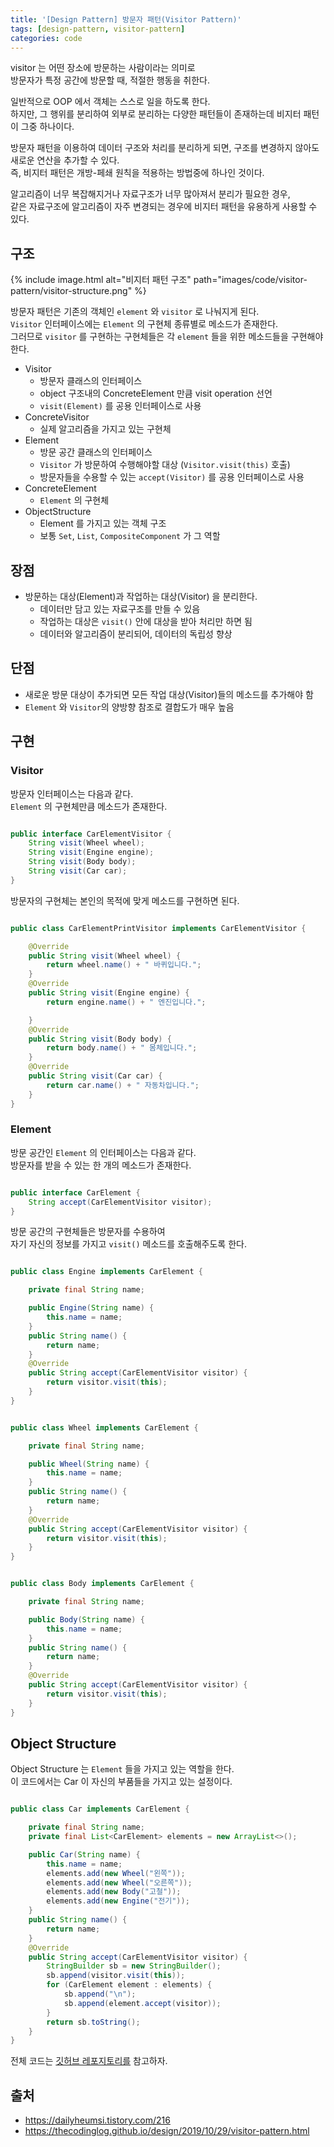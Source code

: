 ```yaml
---
title: '[Design Pattern] 방문자 패턴(Visitor Pattern)'
tags: [design-pattern, visitor-pattern]
categories: code
---
```


visitor 는 어떤 장소에 방문하는 사람이라는 의미로  
방문자가 특정 공간에 방문할 때, 적절한 행동을 취한다.
    
<!--more-->

일반적으로 OOP 에서 객체는 스스로 일을 하도록 한다.  
하지만, 그 행위를 분리하여 외부로 분리하는 다양한 패턴들이 존재하는데 비지터 패턴이 그중 하나이다.  

방문자 패턴을 이용하여 데이터 구조와 처리를 분리하게 되면, 
구조를 변경하지 않아도 새로운 연산을 추가할 수 있다.  
즉, 비지터 패턴은 개방-페쇄 원칙을 적용하는 방법중에 하나인 것이다.

알고리즘이 너무 복잡해지거나 자료구조가 너무 많아져서 분리가 필요한 경우,  
같은 자료구조에 알고리즘이 자주 변경되는 경우에 비지터 패턴을 유용하게 사용할 수 있다.

## 구조

{% include image.html alt="비지터 패턴 구조" path="images/code/visitor-pattern/visitor-structure.png" %}

방문자 패턴은 기존의 객체인 `element` 와 `visitor` 로 나눠지게 된다.  
`Visitor` 인터페이스에는 `Element` 의 구현체 종류별로 메소드가 존재한다.  
그러므로 `visitor` 를 구현하는 구현체들은 각 `element` 들을 위한 메소드들을 구현해야 한다.

- Visitor
  - 방문자 클래스의 인터페이스
  - object 구조내의 ConcreteElement 만큼 visit operation 선언
  - `visit(Element)` 를 공용 인터페이스로 사용
- ConcreteVisitor
  - 실제 알고리즘을 가지고 있는 구현체
- Element
  - 방문 공간 클래스의 인터페이스
  - `Visitor` 가 방문하여 수행해야할 대상 (`Visitor.visit(this)` 호출)
  - 방문자들을 수용할 수 있는 `accept(Visitor)` 를 공용 인터페이스로 사용
- ConcreteElement
  - `Element` 의 구현체
- ObjectStructure
  - Element 를 가지고 있는 객체 구조
  - 보통 `Set`, `List`, `CompositeComponent` 가 그 역할

## 장점
- 방문하는 대상(Element)과 작업하는 대상(Visitor) 을 분리한다.
  - 데이터만 담고 있는 자료구조를 만들 수 있음
  - 작업하는 대상은 `visit()` 안에 대상을 받아 처리만 하면 됨
  - 데이터와 알고리즘이 분리되어, 데이터의 독립성 향상

## 단점
- 새로운 방문 대상이 추가되면 모든 작업 대상(Visitor)들의 메소드를 추가해야 함
- `Element` 와 `Visitor`의 양방향 참조로 결합도가 매우 높음

## 구현

### Visitor

방문자 인터페이스는 다음과 같다.  
`Element` 의 구현체만큼 메소드가 존재한다.

```java 

public interface CarElementVisitor {
    String visit(Wheel wheel);
    String visit(Engine engine);
    String visit(Body body);
    String visit(Car car);
}
```

방문자의 구현체는 본인의 목적에 맞게 메소드를 구현하면 된다. 

```java

public class CarElementPrintVisitor implements CarElementVisitor {

    @Override
    public String visit(Wheel wheel) {
        return wheel.name() + " 바퀴입니다.";
    }
    @Override
    public String visit(Engine engine) {
        return engine.name() + " 엔진입니다.";

    }
    @Override
    public String visit(Body body) {
        return body.name() + " 몸체입니다.";
    }
    @Override
    public String visit(Car car) {
        return car.name() + " 자동차입니다.";
    }
}
```

### Element

방문 공간인 `Element` 의 인터페이스는 다음과 같다.  
방문자를 받을 수 있는 한 개의 메소드가 존재한다.

```java  

public interface CarElement {
    String accept(CarElementVisitor visitor);
} 
```

방문 공간의 구현체들은 방문자를 수용하여   
자기 자신의 정보를 가지고 `visit()` 메소드를 호출해주도록 한다.

```java 

public class Engine implements CarElement {

    private final String name;

    public Engine(String name) {
        this.name = name;
    }
    public String name() {
        return name;
    }
    @Override
    public String accept(CarElementVisitor visitor) {
        return visitor.visit(this);
    }
}
```

```java 

public class Wheel implements CarElement {

    private final String name;

    public Wheel(String name) {
        this.name = name;
    }
    public String name() {
        return name;
    }
    @Override
    public String accept(CarElementVisitor visitor) {
        return visitor.visit(this);
    }
}
```

```java

public class Body implements CarElement {

    private final String name;

    public Body(String name) {
        this.name = name;
    }
    public String name() {
        return name;
    }
    @Override
    public String accept(CarElementVisitor visitor) {
        return visitor.visit(this);
    }
}
```

## Object Structure

Object Structure 는 `Element` 들을 가지고 있는 역할을 한다.  
이 코드에서는 Car 이 자신의 부품들을 가지고 있는 설정이다.

```java 

public class Car implements CarElement {

    private final String name;
    private final List<CarElement> elements = new ArrayList<>();

    public Car(String name) {
        this.name = name;
        elements.add(new Wheel("왼쪽"));
        elements.add(new Wheel("오른쪽"));
        elements.add(new Body("고철"));
        elements.add(new Engine("전기"));
    }
    public String name() {
        return name;
    }
    @Override
    public String accept(CarElementVisitor visitor) {
        StringBuilder sb = new StringBuilder();
        sb.append(visitor.visit(this));
        for (CarElement element : elements) {
            sb.append("\n");
            sb.append(element.accept(visitor));
        }
        return sb.toString();
    }
}

```

전체 코드는 [깃허브 레포지토리를](https://github.com/devyonghee/design-pattern-java/tree/master/visitor) 참고하자.




## 출처
- https://dailyheumsi.tistory.com/216
- https://thecodinglog.github.io/design/2019/10/29/visitor-pattern.html